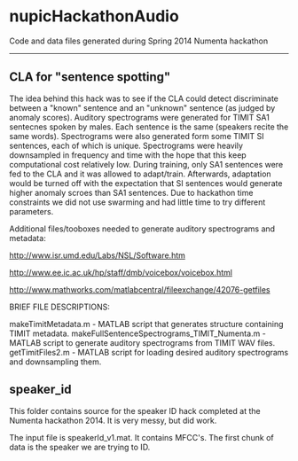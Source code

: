 nupicHackathonAudio
===================

Code and data files generated during Spring 2014 Numenta hackathon




---------------------------
CLA for "sentence spotting"
---------------------------
The idea behind this hack was to see if the CLA could detect discriminate between a "known" sentence and an "unknown"
sentence (as judged by anomaly scores). Auditory spectrograms were generated for TIMIT SA1 sentecnes spoken by males.
Each sentence is the same (speakers recite the same words). Spectrograms were also generated form some TIMIT SI
sentences, each of which is unique. Spectrograms were heavily downsampled in frequency and time with the hope that
this keep computational cost relatively low.
During training, only SA1 sentences were fed to the CLA and it was allowed to adapt/train. Afterwards, adaptation
would be turned off with the expectation that SI sentences would generate higher anomaly scroes than SA1 sentences.
Due to hackathon time constraints we did not use swarming and had little time to try different parameters.

Additional files/tooboxes needed to generate auditory spectrograms and metadata:

http://www.isr.umd.edu/Labs/NSL/Software.htm

http://www.ee.ic.ac.uk/hp/staff/dmb/voicebox/voicebox.html

http://www.mathworks.com/matlabcentral/fileexchange/42076-getfiles


BRIEF FILE DESCRIPTIONS:

makeTimitMetadata.m - MATLAB script that generates structure containing TIMIT metadata.
makeFullSentenceSpectrograms_TIMIT_Numenta.m - MATLAB script to generate auditory spectrograms from TIMIT WAV files.
getTimitFiles2.m - MATLAB script for loading desired auditory spectrograms and downsampling them.




## speaker_id

This folder contains source for the speaker ID hack completed at the Numenta hackathon 2014.  It is very messy, but did work.

The input file is speakerId_v1.mat.  It contains MFCC's.  The first chunk of data is the speaker we are trying to ID.  

